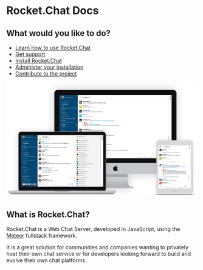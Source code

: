 # Rocket.Chat Docs
## What would you like to do?

* [Learn how to use Rocket.Chat](/user-guides/)
* [Get support](/getting-support/)
* [Install Rocket.Chat](/installation/)
* [Administer your installation](/administrator-guides/)
* [Contribute to the project](/contributing/)

![image](mockup.png)

## What is Rocket.Chat?

Rocket.Chat is a Web Chat Server, developed in JavaScript, using the [Meteor](https://www.meteor.com/install) fullstack framework.

It is a great solution for communities and companies wanting to privately host their own chat service or for developers looking forward to build and evolve their own chat platforms.
